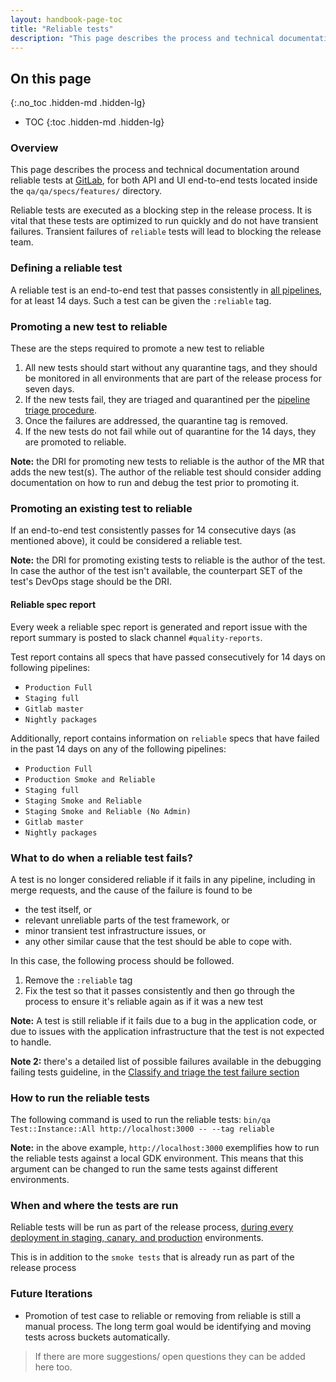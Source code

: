 ```yaml
---
layout: handbook-page-toc
title: "Reliable tests"
description: "This page describes the process and technical documentation around reliable tests at GitLab. Reliable tests are executed as a blocking step in the release process."
---
```


## On this page

{:.no_toc .hidden-md .hidden-lg}

- TOC
{:toc .hidden-md .hidden-lg}

### Overview

This page describes the process and technical documentation around reliable tests at [GitLab](http://gitlab.com/gitlab-org/gitlab), for both API and UI end-to-end tests located inside the `qa/qa/specs/features/` directory.

Reliable tests are executed as a blocking step in the release process. It is vital that these tests are optimized to run quickly and do not have transient failures. Transient failures of `reliable` tests will lead to blocking the release team.

### Defining a reliable test

A reliable test is an end-to-end test that passes consistently in [all pipelines](/handbook/engineering/quality/quality-engineering/debugging-qa-test-failures/#scheduled-qa-test-pipelines), for at least 14 days. Such a test can be given the `:reliable` tag.

### Promoting a new test to reliable

These are the steps required to promote a new test to reliable

1. All new tests should start without any quarantine tags, and they should be monitored in all environments that are part of the release process for seven days.
2. If the new tests fail, they are triaged and quarantined per the [pipeline triage procedure](/handbook/engineering/quality/quality-engineering/debugging-qa-test-failures/).
3. Once the failures are addressed, the quarantine tag is removed.
4. If the new tests do not fail while out of quarantine for the 14 days, they are promoted to reliable.

**Note:** the DRI for promoting new tests to reliable is the author of the MR that adds the new test(s). The author of the reliable test should consider adding documentation on how to run and debug the test prior to promoting it.

### Promoting an existing test to reliable

If an end-to-end test consistently passes for 14 consecutive days (as mentioned above), it could be considered a reliable test.

**Note:** the DRI for promoting existing tests to reliable is the author of the test. In case the author of the test isn't available, the counterpart SET of the test's DevOps stage should be the DRI.

#### Reliable spec report

Every week a reliable spec report is generated and report issue with the report summary is posted to slack channel `#quality-reports`.

Test report contains all specs that have passed consecutively for 14 days on following pipelines:

- `Production Full`
- `Staging full`
- `Gitlab master`
- `Nightly packages`

Additionally, report contains information on `reliable` specs that have failed in the past 14 days on any of the following pipelines:

- `Production Full`
- `Production Smoke and Reliable`
- `Staging full`
- `Staging Smoke and Reliable`
- `Staging Smoke and Reliable (No Admin)`
- `Gitlab master`
- `Nightly packages`

### What to do when a reliable test fails?

A test is no longer considered reliable if it fails in any pipeline, including in merge requests, and the cause of the failure is found to be

- the test itself, or
- relevant unreliable parts of the test framework, or
- minor transient test infrastructure issues, or
- any other similar cause that the test should be able to cope with.

In this case, the following process should be followed.

1. Remove the `:reliable` tag
2. Fix the test so that it passes consistently and then go through the process to ensure it's reliable again as if it was a new test

**Note:** A test is still reliable if it fails due to a bug in the application code, or due to issues with the application infrastructure that the test is not expected to handle.

**Note 2:** there's a detailed list of possible failures available in the debugging failing tests guideline, in the [Classify and triage the test failure section](/handbook/engineering/quality/quality-engineering/debugging-qa-test-failures/#classify-and-triage-the-test-failure)

### How to run the reliable tests

The following command is used to run the reliable tests:
`bin/qa Test::Instance::All http://localhost:3000 -- --tag reliable`

**Note:** in the above example, `http://localhost:3000` exemplifies how to run the reliable tests against a local GDK environment. This means that this argument can be changed to run the same tests against different environments.

### When and where the tests are run

Reliable tests will be run as part of the release process, [during every deployment in staging, canary, and production](/handbook/engineering/quality/quality-engineering/debugging-qa-test-failures/#scheduled-qa-test-pipelines) environments.

This is in addition to the `smoke tests` that is already run as part of the release process

### Future Iterations

- Promotion of test case to reliable or removing from reliable is still a manual process. The long term goal would be identifying and moving tests across buckets automatically.

> If there are more suggestions/ open questions they can be added here too.
